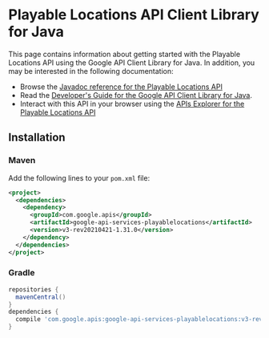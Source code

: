 # Playable Locations API Client Library for Java



This page contains information about getting started with the Playable Locations API
using the Google API Client Library for Java. In addition, you may be interested
in the following documentation:

* Browse the [Javadoc reference for the Playable Locations API][javadoc]
* Read the [Developer's Guide for the Google API Client Library for Java][google-api-client].
* Interact with this API in your browser using the [APIs Explorer for the Playable Locations API][api-explorer]

## Installation

### Maven

Add the following lines to your `pom.xml` file:

```xml
<project>
  <dependencies>
    <dependency>
      <groupId>com.google.apis</groupId>
      <artifactId>google-api-services-playablelocations</artifactId>
      <version>v3-rev20210421-1.31.0</version>
    </dependency>
  </dependencies>
</project>
```

### Gradle

```gradle
repositories {
  mavenCentral()
}
dependencies {
  compile 'com.google.apis:google-api-services-playablelocations:v3-rev20210421-1.31.0'
}
```

[javadoc]: https://googleapis.dev/java/google-api-services-playablelocations/latest/index.html
[google-api-client]: https://github.com/googleapis/google-api-java-client/
[api-explorer]: https://developers.google.com/apis-explorer/#p/playablelocations/v1/

